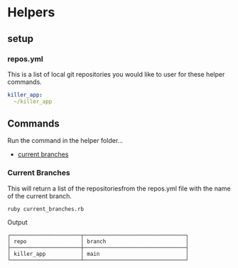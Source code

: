 # Helpers

## setup

### repos.yml
This is a list of local git repositories you would like to user for these helper commands.

```yml
killer_app:
  ~/killer_app
```

## Commands
Run the command in the helper folder...

- [current branches](#current-branches)



### Current Branches
This will return a list of the repositoriesfrom the repos.yml file with the name of the current branch.

```shell
ruby current_branches.rb
```
Output

```shell
┌──────────────────────┬────────────────────────────────┐
│ repo                 │ branch                         │
├──────────────────────┼────────────────────────────────┤
│ killer_app           │ main                           │
└──────────────────────┴────────────────────────────────┘
```
